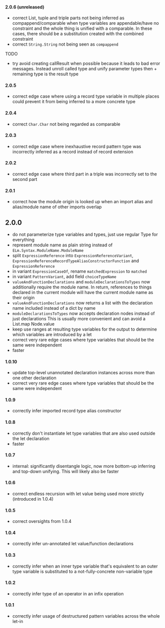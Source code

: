 #### 2.0.6 (unreleased)
- correct List, tuple and triple parts not being inferred as compappend/comparable when type variables are appendable/have no constraint and the whole thing is unified with a comparable. In these cases, there should be a substitution created with the combined constraint
- correct `String.String` not being seen as `compappend`

TODO
- try avoid creating callResult when possible because it leads to bad error messages.
  Instead unroll called type and unify parameter types then + remaining type is the result type

#### 2.0.5
- correct edge case where using a record type variable in multiple places could prevent it from being inferred to a more concrete type

#### 2.0.4
- correct `Char.Char` not being regarded as comparable

#### 2.0.3
- correct edge case where inexhaustive record pattern type was incorrectly inferred as a record instead of record extension

#### 2.0.2
- correct edge case where third part in a triple was incorrectly set to the second part

#### 2.0.1
- correct how the module origin is looked up when an import alias and alias/module name of other imports overlap

## 2.0.0
- do not parameterize type variables and types, just use regular Type for everything
- represent module name as plain string instead of `ELm.Syntax.ModuleName.ModuleName`
- split `ExpressionReference` into `ExpressionReferenceVariant`, `ExpressionReferenceRecordTypeAliasConstructorFunction` and `ExpressionReference`
- in variant `ExpressionCaseOf`, rename `matchedExpression` to `matched`
- in variant `PatternVariant`, add field `choiceTypeName`
- `valueAndFunctionDeclarations` and `moduleDeclarationsToTypes` now additionally require the module name. In return, references to things declared in the current module will have the current module name as their origin
- `valueAndFunctionDeclarations` now returns a list with the declaration name included instead of a dict by name
- `moduleDeclarationsToTypes` now accepts declaration nodes instead of just declarations
  This is usually more convenient and can avoid a List.map Node.value
- keep use ranges at resulting type variables for the output
  to determine which variables are introduced by a let
- correct very rare edge cases where type variables that should be the same were independent
- faster

#### 1.0.10
- update top-level unannotated declaration instances across more than one other declaration
- correct very rare edge cases where type variables that should be the same were independent

#### 1.0.9
- correctly infer imported record type alias constructor

#### 1.0.8
- correctly don't instantiate let type variables that are also used outside the let declaration
- faster

#### 1.0.7
- internal: significantly disentangle logic, now more bottom-up inferring and top-down unifying.
  This will likely also be faster

#### 1.0.6
- correct endless recursion with let value being used more strictly (introduced in 1.0.4)

#### 1.0.5
- correct oversights from 1.0.4

#### 1.0.4
- correctly infer un-annotated let value/function declarations

#### 1.0.3
- correctly infer when an inner type variable that's equivalent to an outer type variable is substituted to a not-fully-concrete non-variable type

#### 1.0.2
- correctly infer type of an operator in an infix operation

#### 1.0.1
- correctly infer usage of destructured pattern variables across the whole let-in
